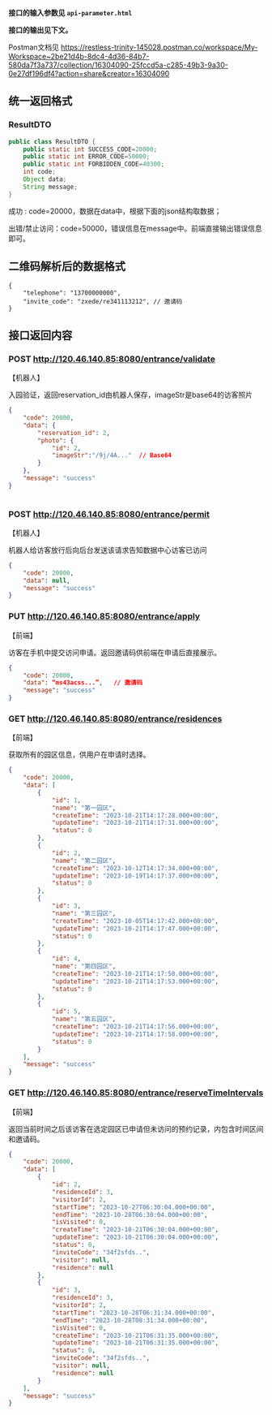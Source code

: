 **接口的输入参数见 `api-parameter.html`**

**接口的输出见下文。**

Postman文档见  https://restless-trinity-145028.postman.co/workspace/My-Workspace~2be21d4b-8dc4-4d36-84b7-580da7f3a737/collection/16304090-25fccd5a-c285-49b3-9a30-0e27df196df4?action=share&creator=16304090





## 统一返回格式

### ResultDTO

```java
public class ResultDTO {
    public static int SUCCESS_CODE=20000;
    public static int ERROR_CODE=50000;
    public static int FORBIDDEN_CODE=40300;
    int code;
    Object data;
    String message;
}
```

成功 : code=20000，数据在data中，根据下面的json结构取数据；

出错/禁止访问：code=50000，错误信息在message中。前端直接输出错误信息即可。



## 二维码解析后的数据格式

```
{
	"telephone": "13700000000",
	"invite_code": "zxede/re341113212", // 邀请码
}
```





## 接口返回内容

### POST http://120.46.140.85:8080/entrance/validate

【机器人】

入园验证，返回reservation_id由机器人保存，imageStr是base64的访客照片

```json
{
    "code": 20000,
    "data": {
        "reservation_id": 2,
        "photo": {
            "id": 2,
            "imageStr":"/9j/4A..."  // Base64
        }
    },
    "message": "success"
}
            
```





### POST http://120.46.140.85:8080/entrance/permit

【机器人】

机器人给访客放行后向后台发送该请求告知数据中心访客已访问

```json
{
    "code": 20000,
    "data": null,
    "message": "success"
}
```



### PUT http://120.46.140.85:8080/entrance/apply

【前端】

访客在手机中提交访问申请。返回邀请码供前端在申请后直接展示。

```json
{
    "code": 20000,
    "data": “ms43acss...”,   // 邀请码
    "message": "success"
}
```





### GET http://120.46.140.85:8080/entrance/residences

【前端】

获取所有的园区信息，供用户在申请时选择。

```json
{
    "code": 20000,
    "data": [
        {
            "id": 1,
            "name": "第一园区",
            "createTime": "2023-10-21T14:17:28.000+00:00",
            "updateTime": "2023-10-21T14:17:31.000+00:00",
            "status": 0
        },
        {
            "id": 2,
            "name": "第二园区",
            "createTime": "2023-10-12T14:17:34.000+00:00",
            "updateTime": "2023-10-19T14:17:37.000+00:00",
            "status": 0
        },
        {
            "id": 3,
            "name": "第三园区",
            "createTime": "2023-10-05T14:17:42.000+00:00",
            "updateTime": "2023-10-21T14:17:47.000+00:00",
            "status": 0
        },
        {
            "id": 4,
            "name": "第四园区",
            "createTime": "2023-10-21T14:17:50.000+00:00",
            "updateTime": "2023-10-21T14:17:53.000+00:00",
            "status": 0
        },
        {
            "id": 5,
            "name": "第五园区",
            "createTime": "2023-10-21T14:17:56.000+00:00",
            "updateTime": "2023-10-21T14:17:58.000+00:00",
            "status": 0
        }
    ],
    "message": "success"
}
```





### GET  http://120.46.140.85:8080/entrance/reserveTimeIntervals

【前端】

返回当前时间之后该访客在选定园区已申请但未访问的预约记录，内包含时间区间和邀请码。

```json
{
    "code": 20000,
    "data": [
        {
            "id": 2,
            "residenceId": 3,
            "visitorId": 2,
            "startTime": "2023-10-27T06:30:04.000+00:00",
            "endTime": "2023-10-28T06:30:04.000+00:00",
            "isVisited": 0,
            "createTime": "2023-10-21T06:30:04.000+00:00",
            "updateTime": "2023-10-21T06:30:04.000+00:00",
            "status": 0,
            "inviteCode": "34f2sfds..",
            "visitor": null,
            "residence": null
        },
        {
            "id": 3,
            "residenceId": 3,
            "visitorId": 2,
            "startTime": "2023-10-28T06:31:34.000+00:00",
            "endTime": "2023-10-28T08:31:34.000+00:00",
            "isVisited": 0,
            "createTime": "2023-10-21T06:31:35.000+00:00",
            "updateTime": "2023-10-21T06:31:35.000+00:00",
            "status": 0,
            "inviteCode": "34f2sfds..",
            "visitor": null,
            "residence": null
        }
    ],
    "message": "success"
}
```

